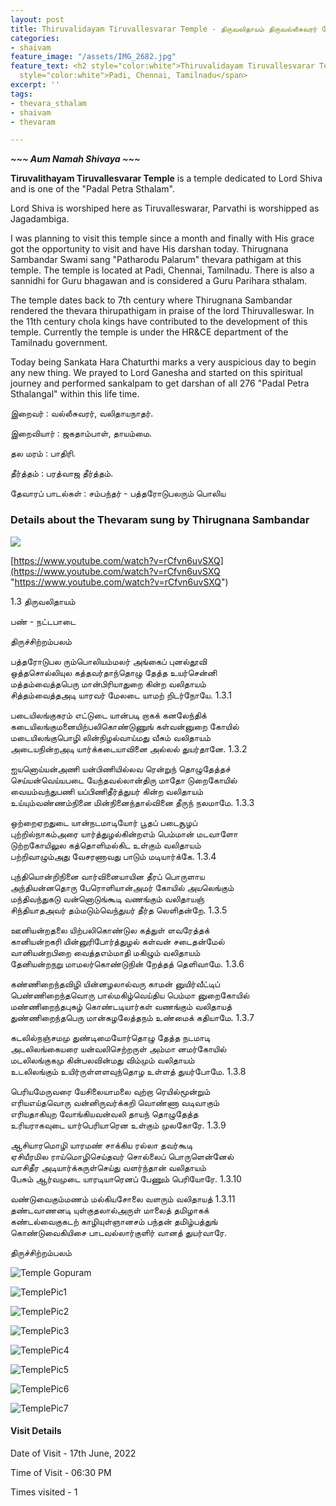 ```yaml
---
layout: post
title: Thiruvalidayam Tiruvallesvarar Temple - திருவலிதாயம் திருவல்லீசுவரர் கோயில்
categories:
- shaivam
feature_image: "/assets/IMG_2682.jpg"
feature_text: <h2 style="color:white">Thiruvalidayam Tiruvallesvarar Temple</h2> <span
  style="color:white">Padi, Chennai, Tamilnadu</span>
excerpt: ''
tags:
- thevara_sthalam
- shaivam
- thevaram

---
```

**_\~\~\~ Aum Namah Shivaya \~\~\~_**

**Tiruvalithayam Tiruvallesvarar Temple** is a temple dedicated to Lord Shiva and is one of the "Padal Petra Sthalam".

Lord Shiva is worshiped here as Tiruvalleswarar, Parvathi is worshipped as Jagadambiga.

I was planning to visit this temple since a month and finally with His grace got the opportunity to visit and have His darshan today. Thirugnana Sambandar Swami sang "Patharodu Palarum" thevara pathigam at this temple. The temple is located at Padi, Chennai, Tamilnadu. There is also a sannidhi for Guru bhagawan and is considered a Guru Parihara sthalam.

The temple dates back to 7th century where Thirugnana Sambandar rendered the thevara thirupathigam in praise of the lord Thiruvalleswar. In the 11th century chola kings have contributed to the development of this temple. Currently the temple is under the HR&CE department of the Tamilnadu government.

Today being Sankata Hara Chaturthi marks a very auspicious day to begin any new thing. We prayed to Lord Ganesha and started on this spiritual journey and performed sankalpam to get darshan of all 276 "Padal Petra Sthalangal" within this life time.

இறைவர் : வல்லீசுவரர், வலிதாயநாதர்.

இறைவியார் : ஜகதாம்பாள், தாயம்மை.

தல மரம் : பாதிரி.

தீர்த்தம் : பரத்வாஜ தீர்த்தம்.

தேவாரப் பாடல்கள் : சம்பந்தர் - பத்தரோடுபலரும் பொலிய

### Details about the Thevaram sung by Thirugnana Sambandar

![](https://img.youtube.com/vi/rCfvn6uvSXQ/0.jpg)

[https://www.youtube.com/watch?v=rCfvn6uvSXQ](https://www.youtube.com/watch?v=rCfvn6uvSXQ "https://www.youtube.com/watch?v=rCfvn6uvSXQ")

1\.3 திருவலிதாயம்

பண் - நட்டபாடை

திருச்சிற்றம்பலம்

பத்தரோடுபல ரும்பொலியம்மலர் அங்கைப் புனல்தூவி  
ஒத்தசொல்லியுல கத்தவர்தாந்தொழு தேத்த உயர்சென்னி  
மத்தம்வைத்தபெரு மான்பிரியாதுறை கின்ற வலிதாயம்  
சித்தம்வைத்தஅடி யாரவர் மேலடை யாமற் றிடர்நோயே. 1.3.1

படையிலங்குகரம் எட்டுடை யான்படி றாகக் கனலேந்திக்  
கடையிலங்குமனையிற்பலிகொண்டுணுங் கள்வன்னுறை கோயில்  
மடையிலங்குபொழி லின்நிழல்வாய்மது வீசும் வலிதாயம்  
அடையநின்றஅடி யார்க்கடையாவினை அல்லல் துயர்தானே. 1.3.2

ஐயனொய்யன்அணி யன்பிணியில்லவ ரென்றுந் தொழுதேத்தச்  
செய்யன்வெய்யபடை யேந்தவல்லான்திரு மாதோ டுறைகோயில்  
வையம்வந்துபணி யப்பிணிதீர்த்துயர் கின்ற வலிதாயம்  
உய்யும்வண்ணம்நினை மின்நினைந்தால்வினை தீருந் நலமாமே. 1.3.3

ஒற்றைஏறதுடை யான்நடமாடியோர் பூதப் படைசூழப்  
புற்றில்நாகம்அரை யார்த்துழல்கின்றஎம் பெம்மான் மடவாளோ  
டுற்றகோயிலுல கத்தொளிமல்கிட உள்கும் வலிதாயம்  
பற்றிவாழும்அது வேசரணாவது பாடும் மடியார்க்கே. 1.3.4

புந்தியொன்றிநினை வார்வினையாயின தீரப் பொருளாய  
அந்தியன்னதொரு பேரொளியான்அமர் கோயில் அயலெங்கும்  
மந்திவந்துகடு வன்னொடுங்கூடி வணங்கும் வலிதாயஞ்  
சிந்தியாதஅவர் தம்மடும்வெந்துயர் தீர்த லெளிதன்றே. 1.3.5

ஊனியன்றதலை யிற்பலிகொண்டுல கத்துள் ளவரேத்தக்  
கானியன்றகரி யின்னுரிபோர்த்துழல் கள்வன் சடைதன்மேல்  
வானியன்றபிறை வைத்தஎம்மாதி மகிழும் வலிதாயம்  
தேனியன்றநறு மாமலர்கொண்டுநின் றேத்தத் தெளிவாமே. 1.3.6

கண்ணிறைந்தவிழி யின்னழலால்வரு காமன் னுயிர்வீட்டிப்  
பெண்ணிறைந்தவொரு பால்மகிழ்வெய்திய பெம்மா னுறைகோயில்  
மண்ணிறைந்தபுகழ் கொண்டடியார்கள் வணங்கும் வலிதாயத்  
துண்ணிறைந்தபெரு மான்கழலேத்தநம் உண்மைக் கதியாமே. 1.3.7

கடலில்நஞ்சமமு துண்டிமையோர்தொழு தேத்த நடமாடி  
அடலிலங்கையரை யன்வலிசெற்றருள் அம்மா னமர்கோயில்  
மடலிலங்குகமு கின்பலவின்மது விம்மும் வலிதாயம்  
உடலிலங்கும் உயிர்ருள்ளளவுந்தொழ உள்ளத் துயர்போமே. 1.3.8

பெரியமேருவரை யேசிலையாமலை வுற்றா ரெயில்மூன்றும்  
எரியஎய்தவொரு வன்னிருவர்க்கறி வொண்ணா வடிவாகும்  
எரியதாகியுற வோங்கியவன்வலி தாயந் தொழுதேத்த  
உரியராகவுடை யார்பெரியாரென உள்கும் முலகோரே. 1.3.9

ஆசியாரமொழி யாரமண் சாக்கிய ரல்லா தவர்கூடி  
ஏசியீரமில ராய்மொழிசெய்தவர் சொல்லைப் பொருளென்னேல்  
வாசிதீர அடியார்க்கருள்செய்து வளர்ந்தான் வலிதாயம்  
பேசும் ஆர்வமுடை யாரடியாரெனப் பேணும் பெரியோரே. 1.3.10

வண்டுவைகும்மணம் மல்கியசோலை வளரும் வலிதாயத் 1.3.11  
தண்டவாணனடி யுள்குதலால்அருள் மாலைத் தமிழாகக்  
கண்டல்வைகுகடற் காழியுள்ஞானசம் பந்தன் தமிழ்பத்துங்  
கொண்டுவைகியிசை பாடவல்லார்குளிர் வானத் துயர்வாரே.

திருச்சிற்றம்பலம்

![Temple Gopuram](/assets/IMG_2682.jpg "Main raja gopuram")

![TemplePic1](/assets/IMG_2684.jpg "Photo of the temple")

![TemplePic2](/assets/IMG_2685.jpg "Photo of the temple")

![TemplePic3](/assets/IMG_2686.jpg "Photo of the temple")

![TemplePic4](/assets/IMG_2686.jpg "Photo of the temple")

![TemplePic5](/assets/IMG_2688.jpg "Photo of the temple")

![TemplePic6](/assets/IMG_2689.jpg "Photo of the temple")

![TemplePic7](/assets/IMG_2681.jpg "Photo of the temple")

#### Visit Details

Date of Visit - 17th June, 2022

Time of Visit - 06:30 PM

Times visited - 1